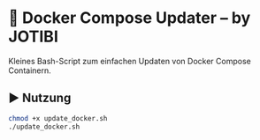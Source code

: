 # 🐳 Docker Compose Updater – by JOTIBI

Kleines Bash-Script zum einfachen Updaten von Docker Compose Containern.

## ▶️ Nutzung

```bash
chmod +x update_docker.sh
./update_docker.sh
